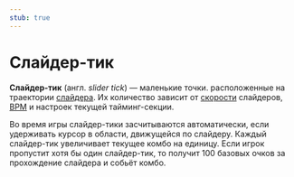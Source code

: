 ```yaml
---
stub: true
---
```


# Слайдер-тик

**Слайдер-тик** (англ. *slider tick*) — маленькие точки. расположенные на траектории [слайдера](/wiki/Hit_object/Slider). Их количество зависит от [скорости](/wiki/Hit_object/Slider_velocity) слайдеров, [BPM](/wiki/Beatmapping/Beats_per_minute) и настроек текущей тайминг-секции.

Во время игры слайдер-тики засчитываются автоматически, если удерживать курсор в области, движущейся по слайдеру. Каждый слайдер-тик увеличивает текущее комбо на единицу. Если игрок пропустит хотя бы один слайдер-тик, то получит 100 базовых очков за прохождение слайдера и собьёт комбо.

